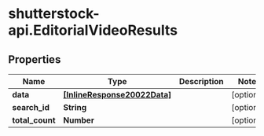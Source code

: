 # shutterstock-api.EditorialVideoResults

## Properties
Name | Type | Description | Notes
------------ | ------------- | ------------- | -------------
**data** | [**[InlineResponse20022Data]**](InlineResponse20022Data.md) |  | [optional] 
**search_id** | **String** |  | [optional] 
**total_count** | **Number** |  | [optional] 


